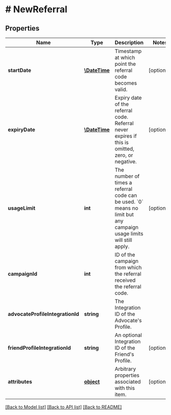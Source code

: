 # # NewReferral

## Properties

Name | Type | Description | Notes
------------ | ------------- | ------------- | -------------
**startDate** | [**\DateTime**](\DateTime.md) | Timestamp at which point the referral code becomes valid. | [optional] 
**expiryDate** | [**\DateTime**](\DateTime.md) | Expiry date of the referral code. Referral never expires if this is omitted, zero, or negative. | [optional] 
**usageLimit** | **int** | The number of times a referral code can be used. &#x60;0&#x60; means no limit but any campaign usage limits will still apply. | [optional] 
**campaignId** | **int** | ID of the campaign from which the referral received the referral code. | 
**advocateProfileIntegrationId** | **string** | The Integration ID of the Advocate&#39;s Profile. | 
**friendProfileIntegrationId** | **string** | An optional Integration ID of the Friend&#39;s Profile. | [optional] 
**attributes** | [**object**](.md) | Arbitrary properties associated with this item. | [optional] 

[[Back to Model list]](../../README.md#documentation-for-models) [[Back to API list]](../../README.md#documentation-for-api-endpoints) [[Back to README]](../../README.md)


